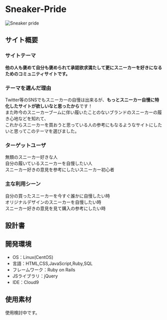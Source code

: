 # <strong>Sneaker-Pride</strong>
![Sneaker pride](https://github.com/IgenInamoto/PF_Sneaker-pride/assets/129597502/65800761-4763-4fc3-bb3f-cb41dc9dcb60)
## サイト概要

### サイトテーマ
<strong>他の人も褒めて自分も褒められて承認欲求満たして更にスニーカーを好きになるためのコミュニティサイトです。</strong>

### テーマを選んだ理由
Twitter等のSNSでもスニーカーの自慢は出来るが、<strong>もっとスニーカー自慢に特化したサイトが欲しいなと思ったから</strong>です！<br>
また昨今のスニーカーブームに伴い履いたことのないブランドのスニーカーの履き心地などを知れて、<br>
これからスニーカーを買おうと思っている人の参考にもなるようなサイトにしたいと思ってこのテーマを選びました。

### ターゲットユーザ
無類のスニーカー好きな人<br>
自分の履いているスニーカーを自慢したい人<br>
スニーカー好きの意見を参考にしたいスニーカー初心者

### 主な利用シーン
自分の買ったスニーカーを今すぐ誰かに自慢したい時<br>
オリジナルデザインのスニーカーを自慢したい時<br>
スニーカー好きの意見を見て購入の参考にしたい時

## 設計書


## 開発環境
- OS：Linux(CentOS)
- 言語：HTML,CSS,JavaScript,Ruby,SQL
- フレームワーク：Ruby on Rails
- JSライブラリ：jQuery
- IDE：Cloud9

## 使用素材
使用検討中です。
